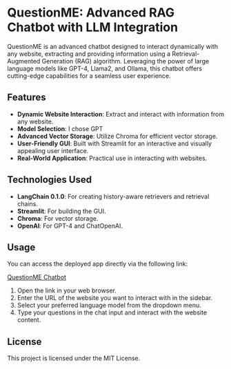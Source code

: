 # QuestionME: Advanced RAG Chatbot with LLM Integration

QuestionME is an advanced chatbot designed to interact dynamically with any website, extracting and providing information using a Retrieval-Augmented Generation (RAG) algorithm. Leveraging the power of large language models like GPT-4, Llama2, and Ollama, this chatbot offers cutting-edge capabilities for a seamless user experience.

## Features

- **Dynamic Website Interaction**: Extract and interact with information from any website.
- **Model Selection**: I chose GPT
- **Advanced Vector Storage**: Utilize Chroma for efficient vector storage.
- **User-Friendly GUI**: Built with Streamlit for an interactive and visually appealing user interface.
- **Real-World Application**: Practical use in interacting with websites.

## Technologies Used

- **LangChain 0.1.0**: For creating history-aware retrievers and retrieval chains.
- **Streamlit**: For building the GUI.
- **Chroma**: For vector storage.
- **OpenAI**: For GPT-4 and ChatOpenAI.

## Usage

You can access the deployed app directly via the following link:

[QuestionME Chatbot](https://questionmeweb.streamlit.app/)

1. Open the link in your web browser.
2. Enter the URL of the website you want to interact with in the sidebar.
3. Select your preferred language model from the dropdown menu.
4. Type your questions in the chat input and interact with the website content.

## License

This project is licensed under the MIT License. 
